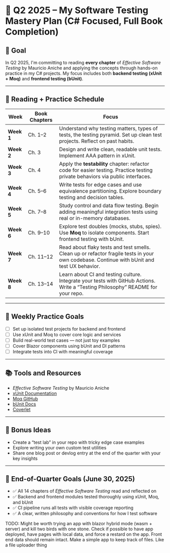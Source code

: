 # 🧪 Q2 2025 – My Software Testing Mastery Plan (C# Focused, Full Book Completion)

## 🧭 Goal  
In Q2 2025, I'm committing to reading **every chapter** of *Effective Software Testing* by Mauricio Aniche and applying the concepts through hands-on practice in my C# projects. My focus includes both **backend testing (xUnit + Moq)** and **frontend testing (bUnit)**. 

---

## 📘 Reading + Practice Schedule

| Week | Book Chapters | Focus |
|------|---------------|-------|
| **Week 1** | Ch. 1–2 | Understand why testing matters, types of tests, the testing pyramid. Set up clean test projects. Reflect on past habits.  
| **Week 2** | Ch. 3 | Design and write clean, readable unit tests. Implement AAA pattern in xUnit.  
| **Week 3** | Ch. 4 | Apply the **testability** chapter: refactor code for easier testing. Practice testing private behaviors via public interfaces.  
| **Week 4** | Ch. 5–6 | Write tests for edge cases and use equivalence partitioning. Explore boundary testing and decision tables.  
| **Week 5** | Ch. 7–8 | Study control and data flow testing. Begin adding meaningful integration tests using real or in-memory databases.  
| **Week 6** | Ch. 9–10 | Explore test doubles (mocks, stubs, spies). Use **Moq** to isolate components. Start frontend testing with bUnit.  
| **Week 7** | Ch. 11–12 | Read about flaky tests and test smells. Clean up or refactor fragile tests in your own codebase. Continue with bUnit and test UX behavior.  
| **Week 8** | Ch. 13–14 | Learn about CI and testing culture. Integrate your tests with GitHub Actions. Write a “Testing Philosophy” README for your repo.

---

## 🧪 Weekly Practice Goals
- [ ] Set up isolated test projects for backend and frontend
- [ ] Use xUnit and Moq to cover core logic and services
- [ ] Build real-world test cases — not just toy examples
- [ ] Cover Blazor components using bUnit and DI patterns
- [ ] Integrate tests into CI with meaningful coverage

---

## 📚 Tools and Resources
- *Effective Software Testing* by Mauricio Aniche  
- [xUnit Documentation](https://xunit.net/docs/)  
- [Moq GitHub](https://github.com/moq/moq4)  
- [bUnit Docs](https://bunit.dev/docs/)  
- [Coverlet](https://github.com/coverlet-coverage/coverlet)

---

## 🧠 Bonus Ideas
- Create a “test lab” in your repo with tricky edge case examples  
- Explore writing your own custom test utilities  
- Share one blog post or devlog entry at the end of the quarter with your key insights

---

## 🎯 End-of-Quarter Goals (June 30, 2025)
- ✅ All 14 chapters of *Effective Software Testing* read and reflected on  
- ✅ Backend and frontend modules tested thoroughly using xUnit, Moq, and bUnit  
- ✅ CI pipeline runs all tests with visible coverage reporting  
- ✅ A clear, written philosophy and conventions for how I test software

TODO: Might be worth trying an app with blazor hybrid mode (wasm + server) and kill two birds with one stone. 
Check if possible to have app deployed, have pages with local data, and force a restard on the app. Front end data should remain intact.
Make a simple app to keep track of files. Like a file uploader thing
